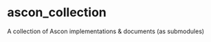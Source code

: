 ascon_collection
================

A collection of Ascon implementations &amp; documents (as submodules)

